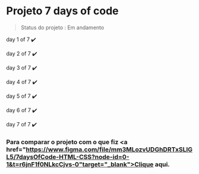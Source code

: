# Projeto 7 days of code

> Status do projeto : Em andamento 
<p> day 1 of 7 ✔️ </p>
<p> day 2 of 7 ✔️ </p>
<p> day 3 of 7 ✔️ </p>
<p> day 4 of 7 ✔️ </p>
<p> day 5 of 7 ✔️ </p>
<p> day 6 of 7 ✔️ </p>
<p> day 7 of 7 ✔️ </p>


### Para comparar o projeto com o que fiz <a href="https://www.figma.com/file/mm3MLozvUDGhDRTxSLlGL5/7daysOfCode-HTML-CSS?node-id=0-1&t=r6jnF1f0NLkcCjvs-0"target="_blank">Clique aqui.</a>